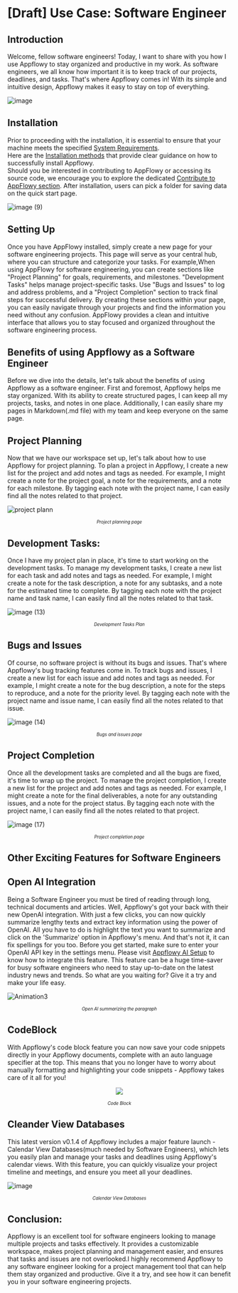 # \[Draft] Use Case: Software Engineer


<!-- Introduction -->
## Introduction
Welcome, fellow software engineers! Today, I want to share with you how I use Appflowy to stay organized and productive in my work. As software engineers, we all know how important it is to keep track of our projects, deadlines, and tasks. That's where Appflowy comes in! With its simple and intuitive design, Appflowy makes it easy to stay on top of everything.

![image](https://user-images.githubusercontent.com/89600478/235852123-0105d13e-b05e-4df0-b136-4825ca817351.png)


<!-- How to Contribute -->
## Installation
Prior to proceeding with the installation, it is essential to ensure that your machine meets the specified [System Requirements](https://appflowy.gitbook.io/docs/essential-documentation/install-appflowy/installation-methods).<br>
Here are the [Installation methods](https://appflowy.gitbook.io/docs/essential-documentation/install-appflowy/installation-methods) that provide clear guidance on how to successfully install Appflowy. <br>
Should you be interested in contributing to AppFlowy or accessing its source code, we encourage you to explore the dedicated [Contribute to AppFlowy section](https://appflowy.gitbook.io/docs/essential-documentation/contribute-to-appflowy).
After installation, users can pick a folder for saving data on the quick start page.

![image (9)](https://github.com/AbubakrChan/AppFlowy-Docs/assets/89600478/f96b3596-3196-458e-bb1f-be8ba847eac6)

## Setting Up

Once you have AppFlowy installed, simply create a new page for your software engineering projects. This page will serve as your central hub, where you can structure and categorize your tasks. For example,When using AppFlowy for software engineering, you can create sections like "Project Planning" for goals, requirements, and milestones. "Development Tasks" helps manage project-specific tasks. Use "Bugs and Issues" to log and address problems, and a "Project Completion" section to track final steps for successful delivery. By creating these sections within your page, you can easily navigate through your projects and find the information you need without any confusion. AppFlowy provides a clean and intuitive interface that allows you to stay focused and organized throughout the software engineering process.



## Benefits of using Appflowy as a Software Engineer
Before we dive into the details, let's talk about the benefits of using Appflowy as a software engineer. First and foremost, Appflowy helps me stay organized. With its ability to create structured pages, I can keep all my projects, tasks, and notes in one place. Additionally, I can easily share my pages in Markdown(.md file) with my team and keep everyone on the same page.



## Project Planning
Now that we have our workspace set up, let's talk about how to use Appflowy for project planning. To plan a project in Appflowy, I create a new list for the project and add notes and tags as needed. For example, I might create a note for the project goal, a note for the requirements, and a note for each milestone. By tagging each note with the project name, I can easily find all the notes related to that project.

![project plann](https://user-images.githubusercontent.com/89600478/235844017-2f00d682-5ddd-4fb5-a935-0055d0f3bb34.jpg)
<div align="center">
  <p><small style="font-size: 70%"><em>Project planning page</em></small></p>
</div>

## Development Tasks:
Once I have my project plan in place, it's time to start working on the development tasks. To manage my development tasks, I create a new list for each task and add notes and tags as needed. For example, I might create a note for the task description, a note for any subtasks, and a note for the estimated time to complete. By tagging each note with the project name and task name, I can easily find all the notes related to that task.

![image (13)](https://github.com/AbubakrChan/AppFlowy-Docs/assets/89600478/f8ee65db-b24f-4fdc-8347-6f1b273acf05)
<div align="center">
  <p><small style="font-size: 70%"><em>Development Tasks Plan
    </em></small></p>
</div>
 
## Bugs and Issues
Of course, no software project is without its bugs and issues. That's where Appflowy's bug tracking features come in. To track bugs and issues, I create a new list for each issue and add notes and tags as needed. For example, I might create a note for the bug description, a note for the steps to reproduce, and a note for the priority level. By tagging each note with the project name and issue name, I can easily find all the notes related to that issue.

![image (14)](https://github.com/AbubakrChan/AppFlowy-Docs/assets/89600478/030c9349-0e96-4973-af39-ae0cd9007db5)
<div align="center">
  <p><small style="font-size: 70%"><em>Bugs and issues page</em></small></p>
</div>

## Project Completion
Once all the development tasks are completed and all the bugs are fixed, it's time to wrap up the project. To manage the project completion, I create a new list for the project and add notes and tags as needed. For example, I might create a note for the final deliverables, a note for any outstanding issues, and a note for the project status. By tagging each note with the project name, I can easily find all the notes related to that project.


![image (17)](https://github.com/AbubakrChan/AppFlowy-Docs/assets/89600478/ae858112-3594-47fd-89f4-9eca7e4f47b7)
<div align="center">
  <p><small style="font-size: 70%"><em>Project completion page</em></small></p>
</div>

## Other Exciting Features for Software Engineers
## Open AI Integration
Being a Software Engineer you must be tired of reading through long, technical documents and articles. Well, Appflowy's got your back with their new OpenAI integration. With just a few clicks, you can now quickly summarize lengthy texts and extract key information using the power of OpenAI.
All you have to do is highlight the text you want to summarize and click on the 'Summarize' option in Appflowy's menu. And that's not it, it can fix spellings for you too.
Before you get started, make sure to enter your OpenAI API key in the settings menu. Please visit [Appflowy AI Setup](https://appflowy.gitbook.io/docs/essential-documentation/appflowy-x-openai) to know how to integrate this feature. This feature can be a huge time-saver for busy software engineers who need to stay up-to-date on the latest industry news and trends. So what are you waiting for? Give it a try and make your life easy.

![Animation3](https://github.com/AbubakrChan/AppFlowy-Docs/assets/89600478/0a0a0dff-74d5-43f6-a6b1-236e754bebf1)
<div align="center">
  <p><small style="font-size: 70%"><em>Open AI summarizing the paragraph</em></small></p>
</div>

## CodeBlock
With Appflowy's code block feature you can now save your code snippets directly in your Appflowy documents, complete with an auto language specifier at the top.
This means that you no longer have to worry about manually formatting and highlighting your code snippets - Appflowy takes care of it all for you!

<div align="center">
  <img src="https://user-images.githubusercontent.com/89600478/235844514-280eebd8-004a-40f3-a9ca-ee76267d4495.png"></img>

  <p><small style="font-size: 70%"><em>Code Block</em></small></p>
</div>

## Cleander View Databases
This latest version v0.1.4 of Appflowy includes a major feature launch - Calendar View Databases(much needed by Software Engineers), which lets you easily plan and manage your tasks and deadlines using Appflowy's calendar views. With this feature, you can quickly visualize your project timeline and meetings, and ensure you meet all your deadlines.


 ![image](https://github.com/AbubakrChan/AppFlowy-Docs/assets/89600478/ff465713-c12a-4d5c-8233-2456a328599e)
 <div align="center">
  <p><small style="font-size: 70%"><em>Calendar View Databases</em></small></p>
</div>



## Conclusion:
Appflowy is an excellent tool for software engineers looking to manage multiple projects and tasks effectively. It provides a customizable workspace, makes project planning and management easier, and ensures that tasks and issues are not overlooked.I highly recommend Appflowy to any software engineer looking for a project management tool that can help them stay organized and productive. Give it a try, and see how it can benefit you in your software engineering projects.

